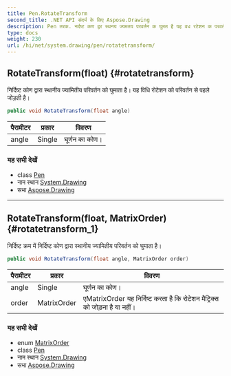 ```yaml
---
title: Pen.RotateTransform
second_title: .NET API संदर्भ के लिए Aspose.Drawing
description: Pen तरक. नर्दष्ट कण द्वर स्थनय ज्यमतय परवर्तन क घुमत है यह वध रटेशन क परवर्तन से पहले जड़त है
type: docs
weight: 230
url: /hi/net/system.drawing/pen/rotatetransform/
---
```

## RotateTransform(float) {#rotatetransform}

निर्दिष्ट कोण द्वारा स्थानीय ज्यामितीय परिवर्तन को घुमाता है। यह विधि रोटेशन को परिवर्तन से पहले जोड़ती है।

```csharp
public void RotateTransform(float angle)
```

| पैरामीटर | प्रकार | विवरण |
| --- | --- | --- |
| angle | Single | घूर्णन का कोण। |

### यह सभी देखें

* class [Pen](../)
* नाम स्थान [System.Drawing](../../pen/)
* सभा [Aspose.Drawing](../../../)

---

## RotateTransform(float, MatrixOrder) {#rotatetransform_1}

निर्दिष्ट क्रम में निर्दिष्ट कोण द्वारा स्थानीय ज्यामितीय परिवर्तन को घुमाता है।

```csharp
public void RotateTransform(float angle, MatrixOrder order)
```

| पैरामीटर | प्रकार | विवरण |
| --- | --- | --- |
| angle | Single | घूर्णन का कोण। |
| order | MatrixOrder | एMatrixOrder यह निर्दिष्ट करता है कि रोटेशन मैट्रिक्स को जोड़ना है या नहीं। |

### यह सभी देखें

* enum [MatrixOrder](../../../system.drawing.drawing2d/matrixorder/)
* class [Pen](../)
* नाम स्थान [System.Drawing](../../pen/)
* सभा [Aspose.Drawing](../../../)


